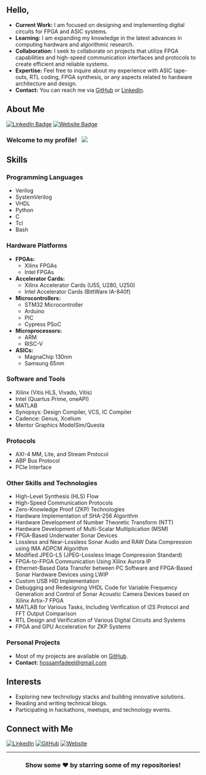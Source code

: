 ## Hello,

- **Current Work:** I am focused on designing and implementing digital circuits for FPGA and ASIC systems.
- **Learning:** I am expanding my knowledge in the latest advances in computing hardware and algorithmic research.
- **Collaboration:** I seek to collaborate on projects that utilize FPGA capabilities and high-speed communication interfaces and protocols to create efficient and reliable systems.
- **Expertise:** Feel free to inquire about my experience with ASIC tape-outs, RTL coding, FPGA synthesis, or any aspects related to hardware architecture and design.
- **Contact:** You can reach me via [GitHub](https://github.com/hossamfadeel) or [LinkedIn](https://www.linkedin.com/in/hossam-fadeel-hassan/).

## About Me

[![LinkedIn Badge](https://img.shields.io/badge/-LinkedIn-0e76a8?style=flat-square&logo=Linkedin&logoColor=white)](https://linkedin.com/in/hossamfadeel)
[![Website Badge](https://img.shields.io/badge/Website-3b5998?style=flat-square&logo=google-chrome&logoColor=white)](https://hossamfadeel.github.io/)


### Welcome to my profile! &nbsp; ![](https://visitor-badge.glitch.me/badge?page_id=hossamfadeel.hossamfadeel&style=flat-square&color=0088cc)

## Skills

### Programming Languages
- Verilog
- SystemVerilog
- VHDL
- Python
- C
- Tcl
- Bash

### Hardware Platforms
- **FPGAs:**
  - Xilinx FPGAs
  - Intel FPGAs
- **Accelerator Cards:**
  - Xilinx Accelerator Cards (U55, U280, U250)
  - Intel Accelerator Cards (BittWare IA-840f)
- **Microcontrollers:**
  - STM32 Microcontroller
  - Arduino
  - PIC
  - Cypress PSoC
- **Microprocessors:**
  - ARM
  - RISC-V
- **ASICs:**
  - MagnaChip 130nm
  - Samsung 65nm

### Software and Tools
- Xilinx (Vitis HLS, Vivado, Vitis)
- Intel (Quartus Prime, oneAPI)
- MATLAB
- Synopsys: Design Compiler, VCS, IC Compiler
- Cadence: Genus, Xcelium
- Mentor Graphics ModelSim/Questa

### Protocols
- AXI-4 MM, Lite, and Stream Protocol
- ABP Bus Protocol
- PCIe Interface

### Other Skills and Technologies
- High-Level Synthesis (HLS) Flow
- High-Speed Communication Protocols
- Zero-Knowledge Proof (ZKP) Technologies
- Hardware Implementation of SHA-256 Algorithm
- Hardware Development of Number Theoretic Transform (NTT)
- Hardware Development of Multi-Scalar Multiplication (MSM)
- FPGA-Based Underwater Sonar Devices
- Lossless and Near-Lossless Sonar Audio and RAW Data Compression using IMA ADPCM Algorithm
- Modified JPEG-LS (JPEG-Lossless Image Compression Standard)
- FPGA-to-FPGA Communication Using Xilinx Aurora IP
- Ethernet-Based Data Transfer between PC Software and FPGA-Based Sonar Hardware Devices using LWIP
- Custom USB HID Implementation
- Debugging and Redesigning VHDL Code for Variable Frequency Generation and Control of Sonar Acoustic Camera Devices based on Xilinx Artix-7 FPGA
- MATLAB for Various Tasks, Including Verification of I2S Protocol and FFT Output Comparison
- RTL Design and Verification of Various Digital Circuits and Systems
- FPGA and GPU Acceleration for ZKP Systems

### Personal Projects
- Most of my projects are available on [GitHub](https://github.com/hossamfadeel).
- **Contact:** hossamfadeel@gmail.com

## Interests

- Exploring new technology stacks and building innovative solutions.
- Reading and writing technical blogs.
- Participating in hackathons, meetups, and technology events.

## Connect with Me

[![LinkedIn](https://img.shields.io/badge/LinkedIn-0e76a8?style=flat-square&logo=Linkedin&logoColor=white)](https://linkedin.com/in/hossamfadeel)
[![GitHub](https://img.shields.io/badge/GitHub-333?style=flat-square&logo=github&logoColor=white)](https://github.com/hossamfadeel)
[![Website](https://img.shields.io/badge/Website-3b5998?style=flat-square&logo=google-chrome&logoColor=white)](https://hossamfadeel.github.io/)

---

<div align="center">

### Show some ❤️ by starring some of my repositories!

</div>
